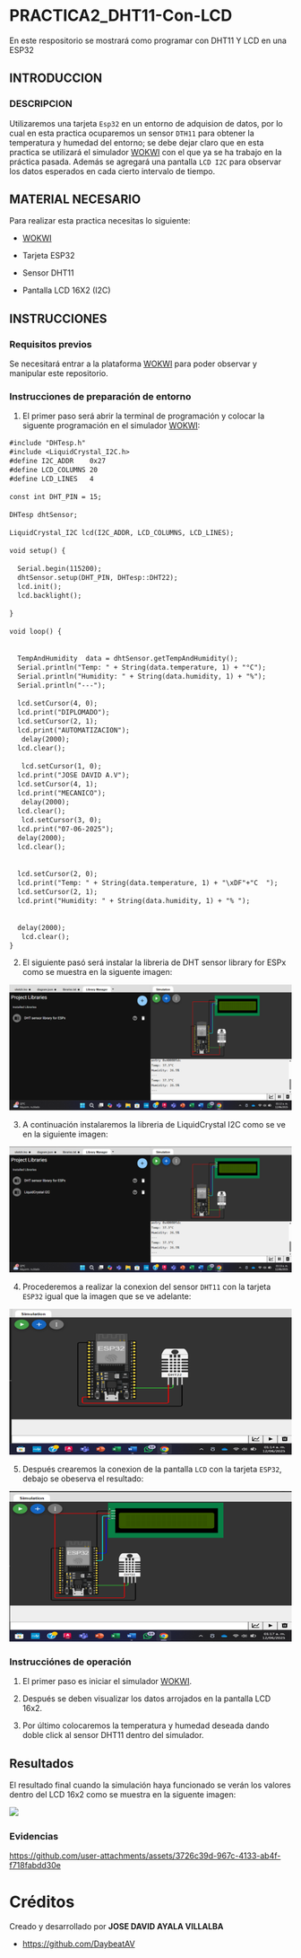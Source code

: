 # PRACTICA2_DHT11-Con-LCD
En este respositorio se mostrará como programar con DHT11 Y LCD en una ESP32

## INTRODUCCION

### DESCRIPCION

Utilizaremos una tarjeta ```Esp32``` en un entorno de adquision de datos, por lo cual en esta practica ocuparemos un sensor ```DTH11``` para obtener la temperatura y humedad del entorno; se debe dejar claro que en esta practica se utilizará el simulador [WOKWI](https://wokwi.com/) con el que ya se ha trabajo en la práctica pasada.
Además se agregará una pantalla ```LCD I2C``` para observar los datos esperados en cada cierto intervalo de tiempo.

## MATERIAL NECESARIO

Para realizar esta practica necesitas lo siguiente:

- [WOKWI](https://wokwi.com/)

- Tarjeta ESP32

- Sensor DHT11

- Pantalla LCD 16X2 (I2C)

## INSTRUCCIONES

### Requisitos previos

Se necesitará entrar a la plataforma [WOKWI](https://wokwi.com/) para poder observar y manipular este repositorio.

### Instrucciones de preparación de entorno

1. El primer paso será abrir la terminal de programación y colocar la siguente programación en el simulador [WOKWI](https://wokwi.com/):

```
#include "DHTesp.h"
#include <LiquidCrystal_I2C.h>
#define I2C_ADDR    0x27
#define LCD_COLUMNS 20
#define LCD_LINES   4

const int DHT_PIN = 15;

DHTesp dhtSensor;

LiquidCrystal_I2C lcd(I2C_ADDR, LCD_COLUMNS, LCD_LINES);

void setup() {

  Serial.begin(115200);
  dhtSensor.setup(DHT_PIN, DHTesp::DHT22);
  lcd.init();
  lcd.backlight();

}

void loop() {

  
  TempAndHumidity  data = dhtSensor.getTempAndHumidity();
  Serial.println("Temp: " + String(data.temperature, 1) + "°C");
  Serial.println("Humidity: " + String(data.humidity, 1) + "%");
  Serial.println("---");

  lcd.setCursor(4, 0);
  lcd.print("DIPLOMADO");
  lcd.setCursor(2, 1); 
  lcd.print("AUTOMATIZACION");
   delay(2000);
  lcd.clear();

   lcd.setCursor(1, 0);
  lcd.print("JOSE DAVID A.V");
  lcd.setCursor(4, 1); 
  lcd.print("MECANICO");
   delay(2000);
  lcd.clear();
   lcd.setCursor(3, 0);
  lcd.print("07-06-2025");
  delay(2000);
  lcd.clear();
  
  
  lcd.setCursor(2, 0);
  lcd.print("Temp: " + String(data.temperature, 1) + "\xDF"+"C  ");
  lcd.setCursor(2, 1); 
  lcd.print("Humidity: " + String(data.humidity, 1) + "% ");
 

  delay(2000);
   lcd.clear();
}
```

2. El siguiente pasó será instalar la libreria de DHT sensor library for ESPx como se muestra en la siguente imagen:

![](https://github.com/DaybeatAV/Practica2_DHT11-CON-LCD/blob/main/Pr%C3%A1ctica%202%20Librer%C3%ADa%20DHT%20Sensor.png)

3. A continuación instalaremos la libreria de LiquidCrystal I2C como se ve en la siguiente imagen:

![](https://github.com/DaybeatAV/Practica2_DHT11-CON-LCD/blob/main/Pr%C3%A1ctica%202%20Librer%C3%ADa%20LyquidCrystal%20I2C.png)

4. Procederemos a realizar la conexion del sensor ```DHT11``` con la tarjeta ```ESP32``` igual que la imagen que se ve adelante:

![](https://github.com/DaybeatAV/Practica2_DHT11-CON-LCD/blob/main/Pr%C3%A1ctica%202%20Conexi%C3%B3n%20DHT%20Sensor.png)

5. Después crearemos la conexion de la pantalla ```LCD``` con la tarjeta ```ESP32```, debajo se obeserva el resultado:

![](https://github.com/DaybeatAV/Practica2_DHT11-CON-LCD/blob/main/Pr%C3%A1ctica%202%20Conexi%C3%B3n%20LCD%20(I2C).png)

### Instrucciónes de operación

1. El primer paso es iniciar el simulador [WOKWI](https://wokwi.com/).

2. Después se deben visualizar los datos arrojados en la pantalla LCD 16x2.

3. Por último colocaremos la temperatura y humedad deseada dando doble click al sensor DHT11 dentro del simulador.

## Resultados

El resultado final cuando la simulación haya funcionado se verán los valores dentro del LCD 16x2 como se muestra en la siguente imagen:

![](https://github.com/DaybeatAV/Practica2_DHT11-CON-LCD/blob/main/Pr%C3%A1ctica%202%20Resultado%20Final.png)

### Evidencias

https://github.com/user-attachments/assets/3726c39d-967c-4133-ab4f-f718fabdd30e

# Créditos

Creado y desarrollado por **JOSE DAVID AYALA VILLALBA**

- https://github.com/DaybeatAV
